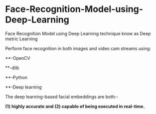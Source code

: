 # Face-Recognition-Model-using-Deep-Learning
Face Recognition Model using Deep Learning technique know as Deep metric Learning

Perform face recognition in both images and video cam streams using:

**-OpenCV

**-dlib

**-Python

**-Deep learning

The deep learning-based facial embeddings are both:- 

**(1) highly accurate and (2) capable of being executed in real-time.**



